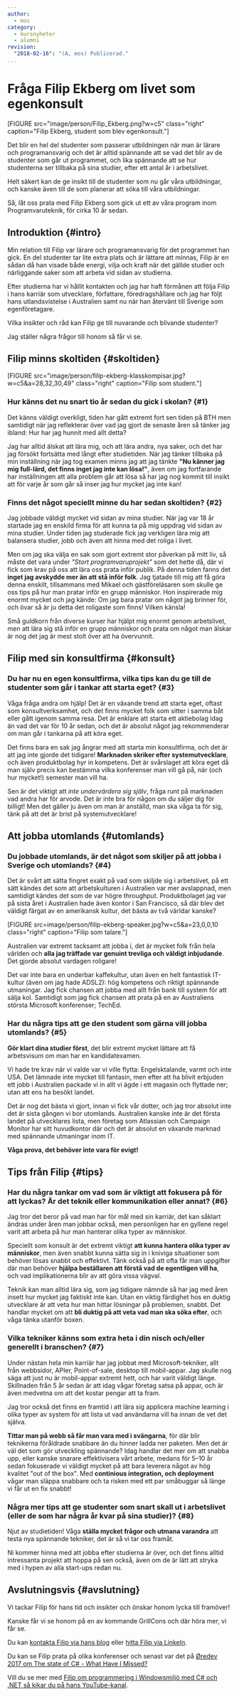 ```yaml
---
author:
  - mos
category:
  - kursnyheter
  - alumni
revision:
  "2018-02-16": "(A, mos) Publicerad."
...
```

Fråga Filip Ekberg om livet som egenkonsult
==================================

[FIGURE src="image/person/Filip_Ekberg.png?w=c5" class="right" caption="Filip Ekberg, student som blev egenkonsult."]

Det blir en hel del studenter som passerar utbildningen när man är lärare och programansvarig och det är alltid spännande att se vad det blir av de studenter som går ut programmet, och lika spännande att se hur studenterna ser tillbaka på sina studier, efter ett antal år i arbetslivet.

Helt säkert kan de ge insikt till de studenter som nu går våra utbildningar, och kanske även till de som planerar att söka till våra utbildningar.

Så, låt oss prata med Filip Ekberg som gick ut ett av våra program inom Programvaruteknik, för cirka 10 år sedan.

<!--more-->



Introduktion {#intro}
-----------------------------------

Min relation till Filip var lärare och programansvarig för det programmet han gick. En del studenter tar lite extra plats och är lättare att minnas, Filip är en sådan då han visade både energi, vilja och kraft när det gällde studier och närliggande saker som att arbeta vid sidan av studierna.

Efter studierna har vi hållit kontakten och jag har haft förmånen att följa Filip i hans karriär som utvecklare, författare, föredragshållare och jag har följt hans utlandsvistelse i Australien samt nu när han återvänt till Sverige som egenföretagare.

Vilka insikter och råd kan Filip ge till nuvarande och blivande studenter?

Jag ställer några frågor till honom så får vi se.



Filip minns skoltiden {#skoltiden}
-----------------------------------



[FIGURE src="image/person/filip-ekberg-klasskompisar.jpg?w=c5&a=28,32,30,49" class="right" caption="Filip som student."]

### Hur känns det nu snart tio år sedan du gick i skolan? {#1}

Det känns väldigt overkligt, tiden har gått extremt fort sen tiden på BTH men samtidigt när jag reflekterar över vad jag gjort de senaste åren så tänker jag ibland: Hur har jag hunnit med allt detta?
 
Jag har alltid älskat att lära mig, och att lära andra, nya saker, och det har jag försökt fortsätta med långt efter studietiden. När jag tänker tillbaka på min inställning när jag tog examen minns jag att jag tänkte **"Nu känner jag mig full-lärd, det finns inget jag inte kan lösa!"**, även om jag fortfarande har inställningen att alla problem går att lösa så har jag nog kommit till insikt att för varje år som går så inser jag hur mycket jag inte kan!



### Finns det något speciellt minne du har sedan skoltiden? {#2}

Jag jobbade väldigt mycket vid sidan av mina studier. När jag var 18 år startade jag en enskild firma för att kunna ta på mig uppdrag vid sidan av mina studier. Under tiden jag studerade fick jag verkligen lära mig att balansera studier, jobb och även att hinna med det roliga i livet.
 
Men om jag ska välja en sak som gjort extremt stor påverkan på mitt liv, så måste det vara under _"Stort programvaruprojekt"_ som det hette då, där vi fick som krav på oss att lära oss prata inför publik. På denna tiden fanns det **inget jag avskydde mer än att stå inför folk**. Jag tjatade till mig att få göra denna enskilt, tillsammans med Mikael och gästföreläsaren som skulle ge oss tips på hur man pratar inför en grupp människor. Hon inspirerade mig enormt mycket och jag kände: Om jag bara pratar om något jag brinner för, och övar så är ju detta det roligaste som finns! Vilken känsla!
 
Små guldkorn från diverse kurser har hjälpt mig enormt genom arbetslivet, men att lära sig stå inför en grupp människor och prata om något man älskar är nog det jag är mest stolt över att ha övervunnit.



Filip med sin konsultfirma {#konsult}
-----------------------------------

### Du har nu en egen konsultfirma, vilka tips kan du ge till de studenter som går i tankar att starta eget? {#3}

Våga fråga andra om hjälp! Det är en växande trend att starta eget, oftast som konsultverksamhet, och det finns mycket folk som sitter i samma båt eller gått igenom samma resa. Det är enklare att starta ett aktiebolag idag än vad det var för 10 år sedan, och det är absolut något jag rekommenderar om man går i tankarna på att köra eget.
 
Det finns bara en sak jag ångrar med att starta min konsultfirma, och det är att jag inte gjorde det tidigare! **Marknaden skriker efter systemutvecklare**, och även produktbolag hyr in kompetens. Det är svårslaget att köra eget då man själv precis kan bestämma vilka konferenser man vill gå på, när (och hur mycket!) semester man vill ha.
 
Sen är det viktigt att _inte undervärdera sig själv_, fråga runt på marknaden vad andra har för arvode. Det är inte bra för någon om du säljer dig för billigt! Men det gäller ju även om man är anställd, man ska våga ta för sig, tänk på att det är brist på systemutvecklare! 



Att jobba utomlands {#utomlands}
-----------------------------------

### Du jobbade utomlands, är det något som skiljer på att jobba i Sverige och utomlands? {#4}

Det är svårt att sätta fingret exakt på vad som skiljde sig i arbetslivet, på ett sätt kändes det som att arbetskulturen i Australien var mer avslappnad, men samtidigt kändes det som de var högre throughput. Produktbolaget jag var på sista året i Australien hade även kontor i San Francisco, så där blev det väldigt färgat av en amerikansk kultur, det bästa av två världar kanske?
 
[FIGURE src=image/person/filip-ekberg-speaker.jpg?w=c5&a=23,0,0,10 class="right" caption="Filip som talare."]

Australien var extremt tacksamt att jobba i, det är mycket folk från hela världen och **alla jag träffade var genuint trevliga och väldigt inbjudande**. Det gjorde absolut vardagen roligare!
 
Det var inte bara en underbar kaffekultur, utan även en helt fantastisk IT-kultur (även om jag hade ADSL2): hög kompetens och riktigt spännande utmaningar. Jag fick chansen att jobba med allt från bank till system för att sälja kol. Samtidigt som jag fick chansen att prata på en av Australiens största Microsoft konferenser; TechEd.



### Har du några tips att ge den student som gärna vill jobba utomlands? {#5}

**Gör klart dina studier först**, det blir extremt mycket lättare att få arbetsvisum om man har en kandidatexamen.

Vi hade tre krav när vi valde var vi ville flytta: Engelsktalande, varmt och inte USA. Det lämnade inte mycket till fantasin, men efter att ha blivit erbjuden ett jobb i Australien packade vi in allt vi ägde i ett magasin och flyttade ner; utan att ens ha besökt landet.

Det är nog det bästa vi gjort, innan vi fick vår dotter, och jag tror absolut inte det är sista gången vi bor utomlands. Australien kanske inte är det första landet på utvecklares lista, men företag som Atlassian och Campaign Monitor har sitt huvudkontor där och det är absolut en växande marknad med spännande utmaningar inom IT.

**Våga prova, det behöver inte vara för evigt!**



Tips från Filip {#tips}
----------------------------------------

### Har du några tankar om vad som är viktigt att fokusera på för att lyckas? Är det teknik eller kommunikation eller annat? {#6}

Jag tror det beror på vad man har för mål med sin karriär, det kan såklart ändras under åren man jobbar också, men personligen har en gyllene regel varit att arbeta på hur man hanterar olika typer av människor.
 
Speciellt som konsult är det extremt viktigt **att kunna hantera olika typer av människor**, men även snabbt kunna sätta sig in i kniviga situationer som behöver lösas snabbt och effektivt. Tänk också på att ofta får man uppgifter där man behöver **hjälpa beställaren att förstå vad de egentligen vill ha**, och vad implikationerna blir av att göra vissa vägval.
 
Teknik kan man alltid lära sig, som jag tidigare nämnde så har jag med åren insett hur mycket jag faktiskt inte kan. Utan en viktig färdighet hos en duktig utvecklare är att veta hur man hittar lösningar på problemen, snabbt. Det handlar mycket om att **bli duktig på att veta vad man ska söka efter**, och våga tänka utanför boxen.
 


### Vilka tekniker känns som extra heta i din nisch och/eller generellt i branschen? {#7}

Under nästan hela min karriär har jag jobbat med Microsoft-tekniker, allt från webbsidor, APIer, Point-of-sale, desktop till mobil-appar. Jag skulle nog säga att just nu är mobil-appar extremt hett, och har varit väldigt länge. Skillnaden från 5 år sedan är att idag vågar företag satsa på appar, och är även medvetna om att det kostar pengar att ta fram.
 
Jag tror också det finns en framtid i att lära sig applicera machine learning i olika typer av system för att lista ut vad användarna vill ha innan de vet det själva.
 
**Tittar man på webb så får man vara med i svängarna**, för där blir teknikerna föråldrade snabbare än du hinner ladda ner paketen. Men det är väl det som gör utveckling spännande? Idag handlar det mer om att snabba upp, eller kanske snarare effektivisera vårt arbete, medans för 5–10 år sedan fokuserade vi väldigt mycket på att bara leverera något av hög kvalitet "out of the box". Med **continious integration, och deployment** vågar man släppa snabbare och ta risken med ett par småbuggar så länge vi får ut en fix snabbt!
 


### Några mer tips att ge studenter som snart skall ut i arbetslivet (eller de som har några år kvar på sina studier)? {#8}

Njut av studietiden! Våga **ställa mycket frågor och utmana varandra** att testa nya spännande tekniker, det är så vi tar oss framåt.
 
Ni kommer hinna med att jobba efter studierna är över, och det finns alltid intressanta projekt att hoppa på sen också, även om de är lätt att stryka med i hypen av alla start-ups redan nu.



Avslutningsvis {#avslutning}
----------------------------------------

Vi tackar Filip för hans tid och insikter och önskar honom lycka till framöver!

Kanske får vi se honom på en av kommande GrillCons och där höra mer, vi får se.

Du kan [kontakta Filip via hans blog](https://www.filipekberg.se/contact-filip/) eller [hitta Filip via LinkeIn](https://se.linkedin.com/in/filipekberg).

Du kan se Filip prata på olika konferenser och senast var det på [Øredev 2017 om The state of C# - What Have I Missed?](https://www.filipekberg.se/2017/11/21/csharp-what-is-next/)

Vill du se mer med [Filip om programmering i Windowsmiljö med C# och .NET så kikar du på hans YouTube-kanal](https://www.youtube.com/user/frW87).
